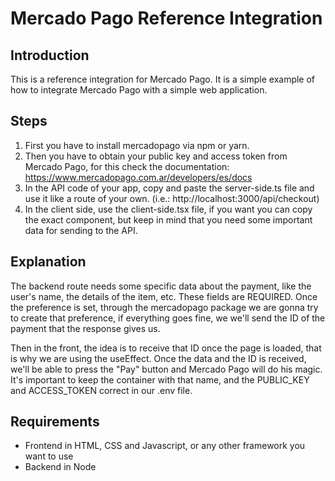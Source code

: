 # Mercado Pago Reference Integration

## Introduction

This is a reference integration for Mercado Pago. It is a simple example of how to integrate Mercado Pago with a simple web application.

## Steps 

1. First you have to install mercadopago via npm or yarn.
2. Then you have to obtain your public key and access token from Mercado Pago, for this check the documentation: https://www.mercadopago.com.ar/developers/es/docs
3. In the API code of your app, copy and paste the server-side.ts file and use it like a route of your own. (i.e.: http://localhost:3000/api/checkout)
4. In the client side, use the client-side.tsx file, if you want you can copy the exact component, but keep in mind that you need some important data for sending to the API.

## Explanation

The backend route needs some specific data about the payment, like the user's name, the details of the item, etc. These fields are REQUIRED. 
Once the preference is set, through the mercadopago package we are gonna try to create that preference, if everything goes fine, we we'll send the ID of the payment that the response gives us.

Then in the front, the idea is to receive that ID once the page is loaded, that is why we are using the useEffect. Once the data and the ID is received, we'll be able to press the "Pay" button and Mercado Pago will do his magic. It's important to keep the container with that name, and the PUBLIC_KEY and ACCESS_TOKEN correct in our .env file.

## Requirements

* Frontend in HTML, CSS and Javascript, or any other framework you want to use
* Backend in Node

